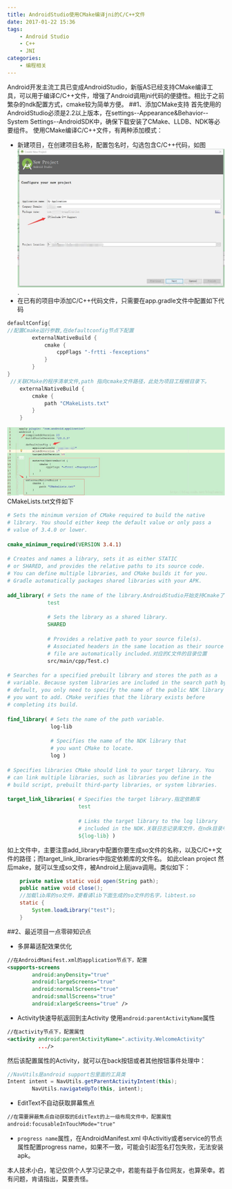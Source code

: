 ```yaml
---
title: AndroidStudio使用CMake编译jni的C/C++文件
date: 2017-01-22 15:36
tags:
    - Android Studio
	- C++
	- JNI
categories:
    - 编程相关
---
```


Android开发主流工具已变成AndroidStudio，新版AS已经支持CMake编译工具，可以用于编译C/C++文件，增强了Android调用jni代码的便捷性。相比于之前繁杂的ndk配置方式，cmake较为简单方便。
##1、添加CMake支持
首先使用的AndroidStudio必须是2.2以上版本，在settings--Appearance&Behavior--System Settings--AndroidSDK中，确保下载安装了CMake、LLDB、NDK等必要组件。
使用CMake编译C/C++文件，有两种添加模式：

- 新建项目，在创建项目名称，配置包名时，勾选包含C/C++代码，如图![jni](AndroidStudio使用CMake编译jni的C-C++文件/create.jpg).
- 在已有的项目中添加C/C++代码文件，只需要在app.gradle文件中配置如下代码
```java
defaultConfig{
//配置Cmake运行参数,在defaultconfig节点下配置
        externalNativeBuild {
            cmake {
                cppFlags "-frtti -fexceptions"
            }
        }  
}
 //关联CMake的程序清单文件,path 指向cmake文件路径，此处为项目工程根目录下。
    externalNativeBuild {
        cmake {
            path "CMakeLists.txt"
        }
    }
```
![app.gradle](AndroidStudio使用CMake编译jni的C-C++文件/config.jpg)
CMakeLists.txt文件如下
```cmake
# Sets the minimum version of CMake required to build the native
# library. You should either keep the default value or only pass a
# value of 3.4.0 or lower.

cmake_minimum_required(VERSION 3.4.1)

# Creates and names a library, sets it as either STATIC
# or SHARED, and provides the relative paths to its source code.
# You can define multiple libraries, and CMake builds it for you.
# Gradle automatically packages shared libraries with your APK.

add_library( # Sets the name of the library.AndroidStudio开始支持Cmake了，ndk感觉挺费劲的，这个是不是好玩点，，这里是要生成的库的文件名 libtest.so
             test

             # Sets the library as a shared library.
             SHARED

             # Provides a relative path to your source file(s).
             # Associated headers in the same location as their source
             # file are automatically included.对应的C文件的目录位置
             src/main/cpp/Test.c)

# Searches for a specified prebuilt library and stores the path as a
# variable. Because system libraries are included in the search path by
# default, you only need to specify the name of the public NDK library
# you want to add. CMake verifies that the library exists before
# completing its build.

find_library( # Sets the name of the path variable.
              log-lib

              # Specifies the name of the NDK library that
              # you want CMake to locate.
              log )

# Specifies libraries CMake should link to your target library. You
# can link multiple libraries, such as libraries you define in the
# build script, prebuilt third-party libraries, or system libraries.

target_link_libraries( # Specifies the target library.指定依赖库
                       test

                       # Links the target library to the log library
                       # included in the NDK.关联日志记录库文件，在ndk目录中
                       ${log-lib} )
```
如上文件中，主要注意add_library中配置你要生成so文件的名称，以及C/C++文件的路径；而target_link_libraries中指定依赖库的文件名。
如此clean project 然后make，就可以生成so文件，被Android上层java调用。类似如下：
```java
	private native static void open(String path);
	public native void close();
	//加载lib库的so文件，要看请lib下面生成的so文件的名字，libtest.so
	static {
		System.loadLibrary("test");
	}
```

##2、最近项目一点零碎知识点
- 多屏幕适配效果优化
```xml
//在AndroidManifest.xml的application节点下，配置
<supports-screens
        android:anyDensity="true"
        android:largeScreens="true"
        android:normalScreens="true"
        android:smallScreens="true"
        android:xlargeScreens="true" />
```
- Activity快速导航返回到主Activity
  使用`android:parentActivityName`属性
```xml
//在activity节点下，配置属性
<activity android:parentActivityName=".activity.WelcomeActivity"
          .../>
```
然后该配置属性的Activity，就可以在back按钮或者其他按钮事件处理中：
```java
//NavUtils是android support包里面的工具类
Intent intent = NavUtils.getParentActivityIntent(this);
        NavUtils.navigateUpTo(this, intent);
```
- EditText不自动获取屏幕焦点
```xml
//在需要屏蔽焦点自动获取的EditText的上一级布局文件中，配置属性
android:focusableInTouchMode="true"
```
- `progress name`属性，在AndroidManifest.xml 中Activitiy或者service的节点属性配置progress name，如果不一致，可能会引起签名打包失败，无法安装apk。

本人技术小白，笔记仅供个人学习记录之中，若能有益于各位网友，也算荣幸。若有问题，肯请指出，莫要责怪。